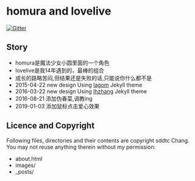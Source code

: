 # homura and lovelive  
[![Gitter](https://badges.gitter.im/Join%20Chat.svg)](https://gitter.im/sddtc/homuralovelive)

## Story
* homura是魔法少女小圆里面的一个角色  
* lovelive是我14年遇到的，最棒的组合     
* 成长的路略苦闷,但结果还是失败的话,只能说你什么都不是  
* 2015-04-22 new design Using [lagom](https://github.com/swanson/lagom/) Jekyll theme
* 2016-03-22 new design Using [lhzhang](http://lhzhang.com/) Jekyll theme
* 2016-08-21 添加伪春菜,调教ing
* 2019-01-03 添加鼠标点击爱心效果

## Licence and Copyright
Following files, directories and their contents are copyright sddtc Chang. You may not reuse anything therein without my permission:

* about.html
* images/
* _posts/
